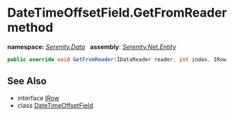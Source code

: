 # DateTimeOffsetField.GetFromReader method
**namespace:** *[Serenity.Data](../../README.md#serenity.data-namespace)*   **assembly**: *[Serenity.Net.Entity](../../README.md)*

```csharp
public override void GetFromReader(IDataReader reader, int index, IRow row)
```

## See Also

* interface [IRow](../IRow.md)
* class [DateTimeOffsetField](../DateTimeOffsetField.md)